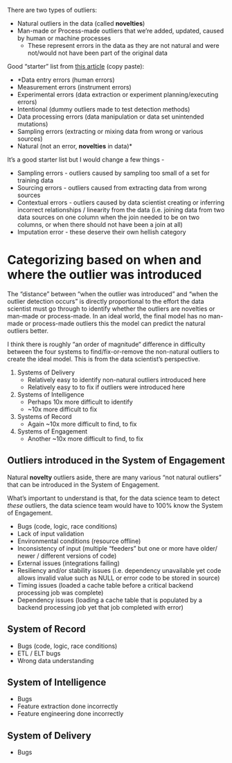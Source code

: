 There are two types of outliers:
- Natural outliers in the data (called **novelties**)
- Man-made or Process-made outliers that we’re added, updated, caused by human or machine processes
   - These represent errors in the data as they are not natural and were not/would not have been part of the original data

Good “starter” list from [this article](https://link.medium.com/fE9jJd4MO7) (copy paste):
- *Data entry errors (human errors)
- Measurement errors (instrument errors)
- Experimental errors (data extraction or experiment planning/executing errors)
- Intentional (dummy outliers made to test detection methods)
- Data processing errors (data manipulation or data set unintended mutations)
- Sampling errors (extracting or mixing data from wrong or various sources)
- Natural (not an error, **novelties** in data)*

It’s a good starter list but I would change a few things - 
- Sampling errors - outliers caused by sampling too small of a set for training data
- Sourcing errors - outliers caused from extracting data from wrong sources
- Contextual errors - outliers caused by data scientist creating or inferring incorrect relationships / linearity from the data (i.e. joining data from two data sources on one column when the join needed to be on two columns, or when there should not have been a join at all)
- Imputation error - these deserve their own hellish category 

# Categorizing based on when and where the outlier was introduced

The “distance” between “when the outlier was introduced” and “when the outlier detection occurs” is directly proportional to the effort the data scientist must go through to identify whether the outliers are novelties or man-made or process-made. In an ideal world, the final model has no man-made or process-made outliers this the model can predict the natural outliers better. 

I think there is roughly “an order of magnitude“ difference in difficulty between the four systems to find/fix-or-remove the non-natural outliers to create the ideal model. This is from the data scientist’s perspective. 

1. Systems of Delivery
   - Relatively easy to identify non-natural outliers introduced here
   - Relatively easy to to fix if outliers were introduced here
2. Systems of Intelligence
   - Perhaps 10x more difficult to identify 
   - ~10x more difficult to fix
3. Systems of Record
   - Again ~10x more difficult to find, to fix
4. Systems of Engagement 
   - Another ~10x more difficult to find, to fix 


## Outliers introduced in the System of Engagement
Natural **novelty** outliers aside, there are many various “not natural outliers” that can be introduced in the System of Engagement. 

What’s important to understand is that, for the data science team to detect *these* outliers, the data science team would have to 100% know the System of Engagement. 
   - Bugs (code, logic, race conditions)
   - Lack of input validation 
   - Environmental conditions (resource offline)
   - Inconsistency of input (multiple “feeders” but one or more have older/ newer / different versions of code)
   - External issues (integrations failing)
   - Resiliency and/or stability issues (i.e. dependency unavailable yet code allows invalid value such as NULL or error code to be stored in source)
   - Timing issues (loaded a cache table before a critical backend processing job was complete)
   - Dependency issues (loading a cache table that is populated by a backend processing job yet that job completed with error)
   
## System of Record
   - Bugs (code, logic, race conditions)
   - ETL / ELT bugs
   - Wrong data understanding 

## System of Intelligence
   - Bugs
   - Feature extraction done incorrectly 
   - Feature engineering done incorrectly
   
## System of Delivery 
   - Bugs
